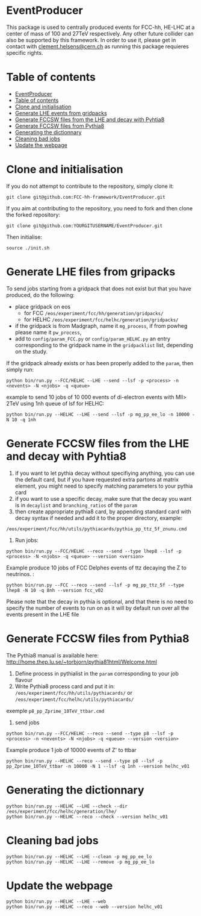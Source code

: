 EventProducer
=============

This package is used to centrally produced events for FCC-hh, HE-LHC at a center of mass of 100 and 27TeV respectively. Any other future collider can also be supported by this framework. 
In order to use it, please get in contact with clement.helsens@cern.ch as running this package requieres specific rights.


Table of contents
=================
  * [EventProducer](#eventproducer)
  * [Table of contents](#table-of-contents)
  * [Clone and initialisation](#clone-and-initilisation)
  * [Generate LHE events from gridpacks](#generate-lhe-events-from-gridpacks)
  * [Generate FCCSW files from the LHE and decay with Pyhtia8](#generate-fccsw-files-from-the-lhe-and-decay-with-pyhtia8)
  * [Generate FCCSW files from Pythia8](#generate-fccsw-files-from-pythia8)
  * [Generating the dictionnary](#generating-the-dictionnary)
  * [Cleaning bad jobs](#cleaning-bad-jobs)
  * [Update the webpage](#update-the-webpage)

Clone and initialisation
========================

If you do not attempt to contribute to the repository, simply clone it:
```
git clone git@github.com:FCC-hh-framework/EventProducer.git
```

If you aim at contributing to the repository, you need to fork and then clone the forked repository:
```
git clone git@github.com:YOURGITUSERNAME/EventProducer.git
```

Then initialise:
```
source ./init.sh
```
Generate LHE files from gripacks
================================

To send jobs starting from a gridpack that does not exist but that you have produced, do the following:
   - place gridpack on eos 
     - for FCC ```/eos/experiment/fcc/hh/generation/gridpacks/```
     - for HELHC ```/eos/experiment/fcc/helhc/generation/gridpacks/```
   - if the gridpack is from Madgraph, name it ```mg_process```, if from powheg please name it ```pw_process```,
   - add to ```config/param_FCC.py``` or ```config/param_HELHC.py``` an entry corresponding to the gridpack name in the ```gridpacklist``` list, depending on the study.

If the gridpack already exists or has been properly added to the ```param```, then simply run:

```
python bin/run.py --FCC/HELHC --LHE --send --lsf -p <process> -n <nevents> -N <njobs> -q <queue>
```

example to send 10 jobs of 10 000 events of di-electron events with Mll> 2TeV using 1nh queue of lsf for HELHC:

```
python bin/run.py --HELHC --LHE --send --lsf -p mg_pp_ee_lo -n 10000 -N 10 -q 1nh
```


Generate FCCSW files from the LHE and decay with Pyhtia8
========================================================

1. if you want to let pythia decay without specifiying anything, you can use the default card, but if you have requested extra partons at matrix element, you might need to specify matching parameters to your pythia card
1. if you want to use a specific decay, make sure that the decay you want is in ```decaylist``` and ```branching_ratios``` of the ```param```
1. then create appropriate pythia8 card, by appending standard card with decay syntax if needed and add it to the proper directory, example:
```
/eos/experiment/fcc/hh/utils/pythiacards/pythia_pp_ttz_5f_znunu.cmd
```

1. Run jobs:

```
python bin/run.py --FCC/HELHC --reco --send --type lhep8 --lsf -p <process> -N <njobs> -q <queue> --version <version>
```

Example produce 10 jobs of FCC Delphes events of ttz decaying the Z to neutrinos. :

```
python bin/run.py --FCC --reco --send --lsf -p mg_pp_ttz_5f --type lhep8 -N 10 -q 8nh --version fcc_v02
``` 

Please note that the decay in pythia is optional, and that there is no need to specify the number of events to run on as it will by default run over all the events present in the LHE file

Generate FCCSW files from Pythia8
=================================

The Pythia8 manual is available here: http://home.thep.lu.se/~torbjorn/pythia81html/Welcome.html

1. Define process in pythialist in the ```param``` corresponding to your job flavour
1. Write Pythia8 process card and put it in: ```/eos/experiment/fcc/hh/utils/pythiacards/``` or ```/eos/experiment/fcc/helhc/utils/pythiacards/```

exemple ```p8_pp_Zprime_10TeV_ttbar.cmd```

1. send jobs

```
python bin/run.py --FCC/HELHC --reco --send --type p8 --lsf -p <process> -n <nevents> -N <njobs> -q <queue> --version <version>
```
Example produce 1 job of 10000 events of Z' to ttbar

```
python bin/run.py --HELHC --reco --send --type p8 --lsf -p pp_Zprime_10TeV_ttbar -n 10000 -N 1 --lsf -q 1nh --version helhc_v01
```

Generating the dictionnary
==========================

```
python bin/run.py --HELHC --LHE --check --dir /eos/experiment/fcc/helhc/generation/lhe/
python bin/run.py --HELHC --reco --check --version helhc_v01
```
Cleaning bad jobs
=================

```
python bin/run.py --HELHC --LHE --clean -p mg_pp_ee_lo
python bin/run.py --HELHC --LHE --remove -p mg_pp_ee_lo
```

Update the webpage
==================

```
python bin/run.py --HELHC --LHE --web
python bin/run.py --HELHC --reco --web --version helhc_v01
```
